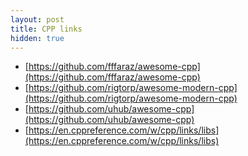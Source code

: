 ```yaml
---
layout: post
title: CPP links
hidden: true 
---
```


- [https://github.com/fffaraz/awesome-cpp](https://github.com/fffaraz/awesome-cpp)
- [https://github.com/rigtorp/awesome-modern-cpp](https://github.com/rigtorp/awesome-modern-cpp)
- [https://github.com/uhub/awesome-cpp](https://github.com/uhub/awesome-cpp)
- [https://en.cppreference.com/w/cpp/links/libs](https://en.cppreference.com/w/cpp/links/libs)


